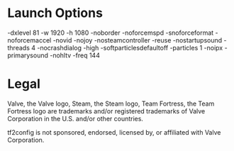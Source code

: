 # Launch Options
-dxlevel 81 -w 1920 -h 1080 -noborder -noforcemspd -snoforceformat -noforcemaccel -novid -nojoy -nosteamcontroller -reuse -nostartupsound -threads 4 -nocrashdialog -high -softparticlesdefaultoff -particles 1 -noipx -primarysound -nohltv -freq 144

# Legal
Valve, the Valve logo, Steam, the Steam logo, Team Fortress, the Team Fortress logo are trademarks and/or registered trademarks of Valve Corporation in the U.S. and/or other countries.

tf2config is not sponsored, endorsed, licensed by, or affiliated with Valve Corporation.
